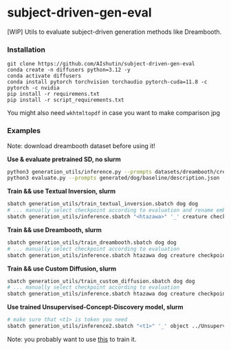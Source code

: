 # subject-driven-gen-eval

[WIP] Utils to evaluate subject-driven generation methods like Dreambooth.

### Installation

```
git clone https://github.com/AIshutin/subject-driven-gen-eval
conda create -n diffusers python=3.12 -y
conda activate diffusers
conda install pytorch torchvision torchaudio pytorch-cuda=11.8 -c pytorch -c nvidia
pip install -r requiremens.txt
pip install -r script_requirements.txt
```

You might also need `wkhtmltopdf` in case you want to make comparison jpg

### Examples

Note: download dreambooth dataset before using it!


**Use & evaluate pretrained SD, no slurm**
```bash
python3 generation_utils/inference.py --prompts datasets/dreambooth/creature_prompts.json --class_name dog --output_dir generated/baseline/dog/sd2.1
python3 evaluate.py --prompts generated/dog/baseline/description.json --realimages datasets/dreambooth/dog
```

**Train && use Textual Inversion, slurm**
```bash
sbatch generation_utils/train_textual_inversion.sbatch dog dog
# ... manually select checkpoint according to evaluation and rename embedding file to "<htazawa>.bin"
sbatch generation_utils/inference.sbatch "<htazawa>" '_' creature checkpoints/textual_inversion/dog/sd2.1/ generated/textual_inversion/dog/sd2.1
```

**Train && use Dreambooth, slurm**
```bash
sbatch generation_utils/train_dreambooth.sbatch dog dog
# ... manually select checkpoint according to evaluation
sbatch generation_utils/inference.sbatch htazawa dog creature checkpoints/dreambooth/dog/sd2.1/ generated/dreambooth/dog/sd2.1
```

**Train && use Custom Diffusion, slurm**
```bash
sbatch generation_utils/train_custom_diffusion.sbatch dog dog
# ... manually select checkpoint according to evaluation
sbatch generation_utils/inference.sbatch htazawa dog creature checkpoints/custom_diffusion/dog/sd2.1/ generated/custom_diffusion/dog/sd2.1
```

**Use trained Unsupervised-Concept-Discovery model, slurm**
```bash
# make sure that <t1> is token you need
sbatch generation_utils/inference2.sbatch "<t1>" '_' object ../Unsupervised-Compositional-Concepts-Discovery/can-2tokens/checkpoint-1700/ generated/concept_discovery/can/sd2.1
```
Note: you probably want to use [this](https://github.com/AIshutin/subject-driven-gen-eval) to train it.